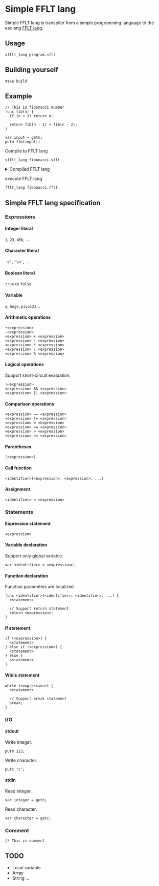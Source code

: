 # Simple FFLT lang

Simple FFLT lang is transpiler from a simple programming langauge to the esolang [FFLT lang](https://github.com/simomu-github/fflt_lang).

## Usage

```
sfflt_lang program.sflt
```

## Building yourself

```
make build
```

## Example

```plain text:fibonacci.sflt
// This is fibonacci number
func fib(n) {
  if (n < 2) return n;

  return fib(n - 1) + fib(n - 2);
}

var input = getn;
putn fib(input);
```

Compile to FFLT lang

```
sfflt_lang fibonacci.sflt
```

<details><summary>Compiled FFLT lang</summary>

```plain text:fibonacci.fflt
FFFLLFFLLLLLLFLLFLLFLFFLLLFLLLFLLLFFFFLLLFLFLLLLFLFFTFFFLLLFLFFL
LLFLFFLLFLLFLLLLFFFFTLTLLFFFLLLFLFFLLLFLFFLLFLLFLLLLFFFFTLLLLLFF
FFLLFFLLLLLLFLLFLLFLFFLLLFLLLFLLLFFFFLLLFLFLLLLFLFFTLLLTFLLLFFLL
LLLFFLLFLLFFLLFLLFLFFLLLFFFLFTLTFLTTTTFFLLFFLLLLLFFLLFLLFFLLFLLF
LFFLLLFFFLFTFLFFFTFFFLFTLFFLTLLLLFLLFFFTFFFFTTFTLLFLLFFLTTFFLLFL
LFFFTFFFLTTFFLLFLLFFLTTLFLLFLLFFLFTFLFFFTFLTFLTTLTTFTLLFLLFFLLTT
FFLLFLLFFLFTTFFLLFLLFFLLTFLFFFTFFFLTLFFLTFLLLFFLLLLLFFLLFLLFFLLF
LLFLFFLLLFFFLFTFLFFLTFFFLFTLFFLTFLLLFFLLLLLFFLLFLLFFLLFLLFLFFLLL
FFFLFTLFFFFLTFLTTLTFFFFTFLTFLTTLT
```

</details>

execute FFLT lang

```
fflt_lang fibonacci.fflt
```

## Simple FFLT lang specification

### Expressions

#### Integer literal

`1`, `23`, `456`, ...

#### Character literal

`'a'`, `'\n'`, ...

#### Boolean literal

`true` or `false`

#### Variable

`a`, `hoge`, `piyo123`...

#### Arithmetic operations

```
+<expression>
-<expression>
<expression> + <expression>
<expression> - <expression>
<expression> * <expression>
<expression> / <expression>
<expression> % <expression>
```

#### Logical operations

Support short-circuit evaluation.

```
!<expression>
<expression> && <expression>
<expression> || <expression>
```

#### Comparison operations

```
<expression> == <expression>
<expression> != <expression>
<expression> < <expression>
<expression> <= <expression>
<expression> > <expression>
<expression> >= <expression>
```

#### Parentheses

```
(<expression>)
```

#### Call function

```
<identifier>(<expression>, <expression>, ...)
```

#### Assignment

```
<identifier> = <expression>
```

### Statements

#### Expression statement

```
<expression>
```

#### Variable declaration

Support only global variable.

```
var <identifier> = <expression>;
```

#### Function declaration

Function parameters are localized

```
func <identifier>(<identifier>, <identifier>, ...) {
  <statement>

  // Support return statement
  return <expression>;
}
```

#### If statement

```
if (<expression>) {
  <statement>
} else if (<expression>) {
  <statement>
} else {
  <statement>
}
```

#### While statement

```
while (<expression>) {
  <statement>

  // Support break statement
  break;
}
```

### I/O

#### stdout

Write integer.

```
putn 123; 
```

Write character.

```
putc 'c'; 
```

#### stdin

Read integer.

```
var integer = getn;
```

Read character.

```
var character = getc;
```

### Comment

```
// This is comment
```

## TODO

- Local variable
- Array
- String
...
